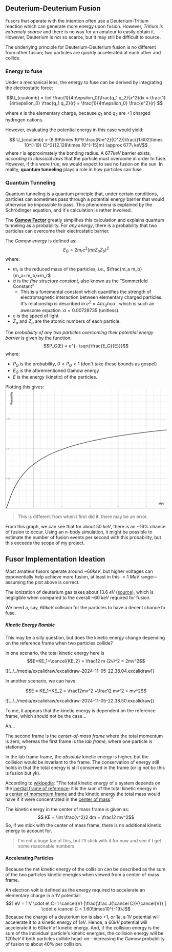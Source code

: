 ## Deuterium-Deuterium Fusion

Fusors that operate with the intention often use a Deuterium-Tritium reaction which can generate more energy upon fusion. However, *Tritium is extremely scarce* and there is no way for an amateur to easily obtain it. However, Deuterium is not so scarce, but it may still be difficult to source.

The underlying principle for Deuterium-Deuterium fusion is no different from other fusion; two particles are quickly accelerated at each other and collide.

### Energy to fuse

Under a mechanical lens, the energy to fuse can be derived by integrating the electrostatic force:

$$U_{coulomb} = \int \frac{1}{4π\epsilon_0}\frac{q_1 q_2}{x^2}dx = \frac{1}{4π\epsilon_0} \frac{q_1 q_2}{r} = \frac{1}{4π\epsilon_0} \frac{e^2}{r}  $$

where $e$ is the elementary charge, because $q_1$ and $q_2$ are $+1$ charged hydrogen cations.

However, evaluating the potential energy in this case would yield:

$$ U_{coulomb} = (8.99\times 10^9 \frac{Nm^2}{C^2})\frac{(1.602\times 10^{-19} C)^2}{2.128\times 10^{-15}m} \approx 677\ keV$$
where $r$ is approximately the bonding radius.
A $677keV$ barrier exists, *according to classical laws* that the particle must overcome in order to fuse. However, if this were true, we would expect to see no fusion on the sun. In reality, **quantum tunneling** plays a role in how particles can fuse

### Quantum Tunneling

Quantum tunneling is a quantum principle that, under certain conditions, particles can sometimes pass through a potential energy barrier that would otherwise be impossible to pass. This phenomena is explained by the Schrödinger equation, and it's calculation is rather involved.

The [**Gamow Factor**](https://en.wikipedia.org/wiki/Gamow_factor) greatly simplifies this calculation and explains quantum tunneling as a probability. For *any energy*, there is a probability that two particles can overcome their electrostatic barrier.

The *Gamow energy* is defined as:
$$E_G = 2m_rc^2(π\alpha Z_a Z_b)^2$$
where:
- $m_r$ is the reduced mass of the particles, i.e., $\frac{m_a m_b}{m_a+m_b}=m_r$ 
- $\alpha$ is the *fine structure constant*, also known as the "Sommerfeld Constant"
	- This is a funemental constant which quantifies the strength of electromagnetic interaction between elementary charged particles. It's relationship is described in $e^2=4π\epsilon_0 \bar h c \alpha$ , which is such an awesome equation. $\alpha = 0.00728735$ (unitless).
- $c$ is the speed of light
- $Z_a$ and $Z_b$ are the atomic numbers of each particle.

The *probability of any two particles overcoming their potential energy barrier* is given by the function:
$$P_G(E) = e^{- \sqrt{\frac{E_G}{E}}}$$
where:
- $P_G$ is the probability, $0 < P_G < 1$  (don't take these bounds as gospel)
- $E_G$ is the aforementioned Gamow energy
- $E$ is the energy (kinetic) of the particles.

Plotting this gives:
![](../../media/Pasted%20image%2020241105214223.webp)

> This is different from when I first did it, there may be an error.

From this graph, we can see that for about $50\ keV$, there is an ~16% chance of fusion to occur. Using an n-body simulation, it might be possible to estimate the number of fusion events per second with this probability, but this exceeds the scope of my project. 

## Fusor Implementation Ideation

Most amateur fusors operate around ~$60keV$, but higher voltages can exponentially help achieve more fusion, at least in this $<1\ MeV$ range—assuming the plot above is correct. 

The ionization of deuterium gas takes about $13.6\ eV$ ([source](https://en.wikipedia.org/wiki/Ionization_energy#:~:text=Hydrogen's%20ionization%20energy%20is,is%20close%20to%20the%20nucleus.)), which is negligible when compared to the overall ~$60\ keV$ required for fusion. 

We need a, say, $60 keV$ collision for the particles to have a decent chance to fuse. 

##### Kinetic Energy Ramble
This may be a silly question, but does the kinetic energy change depending on the reference frame when two particles collide?

In one scenario, the total kinetic energy here is
$$E=KE_1+\cancel{KE_2} = \frac12 m (2v)^2 = 2mv^2$$

![[../../media/excalidraw/excalidraw-2024-11-05-22.38.04.excalidraw]]

In another scenario, we can have:

$$E = KE_1+KE_2 = \frac12mv^2 +\frac12 mv^2 = mv^2$$

![[../../media/excalidraw/excalidraw-2024-11-05-22.38.50.excalidraw]]

To me, it appears that the kinetic energy is dependent on the reference frame, which should not be the case...

Ah...

The second frame is the *center-of-mass frame* where the total momentum is zero, whereas the first frame is the *lab frame*, where one particle is stationary.

In the lab frame frame, the *absolute* kinetic energy is higher, but the collision would be invariant to the frame. The conservation of energy still holds in that the total energy is still conserved in the frame (or ig not bc this is fusion but yk).

According to [wikipedia](https://en.wikipedia.org/wiki/Kinetic_energy): "The total kinetic energy of a system depends on the [inertial frame of reference](https://en.wikipedia.org/wiki/Inertial_frame_of_reference "Inertial frame of reference"): it is the sum of the total kinetic energy in a [center of momentum frame](https://en.wikipedia.org/wiki/Center_of_momentum_frame "Center of momentum frame") and the kinetic energy the total mass would have if it were concentrated in the [center of mass](https://en.wikipedia.org/wiki/Center_of_mass "Center of mass")."

The kinetic energy in the center of mass frame is given as:
$$ KE = \int \frac{v^2}2 dm = \frac12 mv^2$$
So, if we stick with the center of mass frame, there is no additional kinetic energy to account for. 

> I'm not a huge fan of this, but I'll stick with it for now and see if I get some reasonable numbers

#### Accelerating Particles

Because the net kinetic energy of the collision can be described as the sum of the two particles kinetic energies when viewed from a center-of-mass frame. 

An electron volt is defined as the energy required to accelerate an elementary charge in a $1V$ potential:
$$1 eV = 1 V \cdot e\ C=1 \cancel{V} |\frac{\frac J{\cancel C}}{\cancel{V}} | \cdot e \cancel C = 1.60\times10^{-19}J$$
Because the charge of a deuterium ion is also $+1$, or $1e$, a $1V$ potential will accelerate it to a kinetic energy of $1eV$. Hence, a $60kV$ potential will accelerate it to $60keV$ of kinetic energy. And, if the collision energy is the sum of the individual particle's kinetic energies, the collision energy will be $120keV$ if both particles collide head-on—increasing the Gamow probability of fusion to about 40% per collision.
